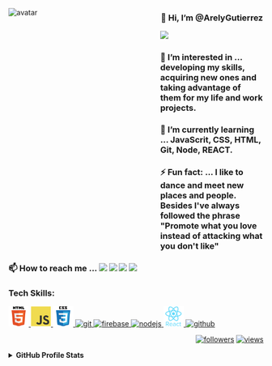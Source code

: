 <p></p>
<p></p>
<p></p>
<p></p>
<img align="left" alt="avatar" width="300" height="500"  src="https://img.wattpad.com/a268aefed387154052c43e80cd25332656cf4445/68747470733a2f2f73332e616d617a6f6e6177732e636f6d2f776174747061642d6d656469612d736572766963652f53746f7279496d6167652f7857704471526c3645444b6c31773d3d2d3931323533363431302e313631643336376330653536643065373333373435373133333438392e676966">
<h3 align="center"> 👋 Hi, I’m @ArelyGutierrez </h3> 
<img src="https://readme-typing-svg.demolab.com/?lines=Front-End Developer; &font=Fira%20Code&center=true&width=440&height=45&color=7230B4 &v Center=true&size=22&pause=1000"/>

<div>
 <h3>👀 I’m interested in ... developing my skills, acquiring new ones and taking advantage of them for my life and work projects.</h3>
 <h3>🌱 I’m currently learning ... JavaScrit, CSS, HTML, Git, Node, REACT.</h3>
 <h3>⚡ Fun fact: ... I like to dance and meet new places and people. Besides I've always followed the phrase "Promote what you love instead of attacking what you don't like"</h3>
 <h3>📫 How to reach me ... 
<a href="https://www.linkedin.com/in/nancy-arely-guti%C3%A9rrez-morales-3a5941149/" target="_blank"><img src="https://img.shields.io/badge/linkedin-%230077B5.svg?style=for-the-badge&logo=linkedin&logoColor=white"></a>
<a href="https://github.com/ArelyGutierrez" target="_blank"><img src="https://img.shields.io/badge/github-%23121011.svg?style=for-the-badge&logo=github&logoColor=white"></a>
<a href="https://app.slack.com/client/T0NNB6T0R/C03NE0ZU1DH/rimeto_profile/U03N7LQ0422" target="_blank"><img src="https://img.shields.io/badge/Slack-4A154B?style=for-the-badge&logo=slack&logoColor=white)"></a>
<a target="_blank" href="mailto:yleraycnan@gmail.com"><img src="https://img.shields.io/badge/-Gmail-D14836?style=for-the-badge&logo=Gmail&logoColor=white"></img></a>

<!---
<a href="yleraycnan@gmail.com" target="_blank"><img src="https://img.shields.io/badge/Gmail-D14836?style=for-the-badge&logo=gmail&logoColor=white"></a>
ArelyGutierrez/ArelyGutierrez is a ✨ special ✨ repository because its `README.md` (this file) appears on your GitHub profile.
You can click the Preview link to take a look at your changes.
--->

<h3 align="left">Tech Skills:</h3>
<p align="left">  
  <a href="https://www.w3.org/html/" target="_blank" rel="noreferrer"> <img src="https://raw.githubusercontent.com/devicons/devicon/master/icons/html5/html5-original-wordmark.svg" alt="html5" width="40" height="40"/> </a> 
   <a href="https://developer.mozilla.org/en-US/docs/Web/JavaScript" target="_blank" rel="noreferrer"> <img src="https://raw.githubusercontent.com/devicons/devicon/master/icons/javascript/javascript-original.svg" alt="javascript" width="40" height="40"/> </a> 
  <a href="https://www.w3schools.com/css/" target="_blank" rel="noreferrer"> <img src="https://raw.githubusercontent.com/devicons/devicon/master/icons/css3/css3-original-wordmark.svg" alt="css3" width="40" height="40"/> </a> 
  <!---<img title="Git" alt="Git" src="https://raw.githubusercontent.com/Thomas-George-T/Thomas-George-T/master/assets/git.svg" width="70" height="40" style="vertical-align:down; margin:4px"/>
  <a href="https://www.figma.com/" target="_blank" rel="noreferrer"> <img src="https://www.vectorlogo.zone/logos/figma/figma-icon.svg" alt="figma" width="40" height="40"/> </a> --->
   <a href="https://git-scm.com/" target="_blank" rel="noreferrer"> <img src="https://www.vectorlogo.zone/logos/git-scm/git-scm-icon.svg" alt="git" width="40" height="40"/> </a>
  <a href="https://firebase.google.com/" target="_blank" rel="noreferrer"> <img src="https://www.vectorlogo.zone/logos/firebase/firebase-icon.svg" alt="firebase" width="40" height="40"/> </a> 
  <a href="https://nodejs.org" target="_blank"> <img src="https://cdn-icons-png.flaticon.com/512/919/919825.png" alt="nodejs" width="40" height="40"/> </a>
  <a href="https://reactjs.org/" target="_blank" rel="noreferrer"> <img src="https://raw.githubusercontent.com/devicons/devicon/master/icons/react/react-original-wordmark.svg" alt="react" width="40" height="40"/> </a>  
  <a href="https://github.com/" target="_blank"> <img src="https://cdn.icon-icons.com/icons2/2351/PNG/512/logo_github_icon_143196.png" alt="github" width="40" height="40"/> </a>
 <!--- <a href="https://jestjs.io" target="_blank" rel="noreferrer"> <img src="https://www.vectorlogo.zone/logos/jestjsio/jestjsio-icon.svg" alt="jest" width="40" height="40"/> </a> --->
</p>
</div>

<p align="right"><a href="https://github.com/ArelyGutierrez?tab=followers"><img alt="followers" title="Follow me on Github" src="https://custom-icon-badges.demolab.com/github/followers/ArelyGutierrez?color=236ad3&labelColor=1155ba&style=for-the-badge&logo=person-add&label=Follow&logoColor=white"/></a>
<a href="https://github.com/ArelyGutierrez/Simple-View-Counter"><img alt="views" title="GitHub profile views" src="https://komarev.com/ghpvc/?username=ArelyGutierrez&style=for-the-badge&color=DFD947&labelColor=EEE517&logo=star/custom-icon-badges.demolab.com/github"/></a></p>

 <!---![Anurag's GitHub stats](https://github-readme-stats.vercel.app/api?username=ArelyGutierrez&show_icons=true&theme=transparent) --->

<details> 
  <summary><b> GitHub Profile Stats </b></summary>
  <br/>
  <!--<p align="center"><img src="https://github-readme-stats.vercel.app/api/top-langs?username=ArelyGutierrez&show_icons=true&locale=en&layout=compact" alt="ArelyGutierrez" /></p> -->

  <p align="center">&nbsp;<img align="center" src="https://github-readme-stats.vercel.app/api?username=ArelyGutierrez&show_icons=true&locale=en" alt="ArelyGutierrez" /></p>

  <p align="center"><img align="center" src="https://github-readme-streak-stats.herokuapp.com/?user=ArelyGutierrez" alt="ArelyGutierrez" /></p>
</details>
 <!---[![Top Langs](https://github-readme-stats.vercel.app/api/top-langs/?username=arelygutierrez&layout=compact)](https://github.com/arelygutierrez/)--->
 <!---[![Top Langs](https://github-readme-stats.vercel.app/api/top-langs/?username=ArelyGutierrez&layout=compact)](https://github.com/ArelyGutierrez) --->

